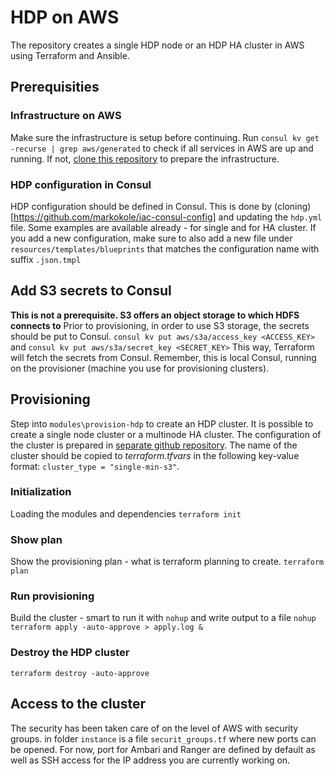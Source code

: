 # HDP on AWS
The repository creates a single HDP node or an HDP HA cluster in AWS using Terraform and Ansible.

## Prerequisities
### Infrastructure on AWS
Make sure the infrastructure is setup before continuing. Run `consul kv get -recurse | grep aws/generated` to check if all services in AWS are up and running. If not, [clone this repository](https://github.com/markokole/iac-aws-vpc) to prepare the infrastructure.

### HDP configuration in Consul
HDP configuration should be defined in Consul. This is done by (cloning)[https://github.com/markokole/iac-consul-config] and updating the `hdp.yml` file. Some examples are available already - for single and for HA cluster.
If you add a new configuration, make sure to also add a new file under `resources/templates/blueprints` that matches the configuration name with suffix `.json.tmpl`

## Add S3 secrets to Consul
**This is not a prerequisite. S3 offers an object storage to which HDFS connects to**
Prior to provisioning, in order to use S3 storage, the secrets should be put to Consul.
`consul kv put aws/s3a/access_key <ACCESS_KEY>`
and
`consul kv put aws/s3a/secret_key <SECRET_KEY>`
This way, Terraform will fetch the secrets from Consul. Remember, this is local Consul, running on the provisioner (machine you use for provisioning clusters).

## Provisioning
Step into `modules\provision-hdp` to create an HDP cluster. It is possible to create a single node cluster or a multinode HA cluster. The configuration of the cluster is prepared in [separate github repository](https://github.com/markokole/aws-terraform-hdp-config). The name of the cluster should be copied to *terraform.tfvars* in the following key-value format: `cluster_type = "single-min-s3"`.

### Initialization
Loading the modules and dependencies
`terraform init`

### Show plan
Show the provisioning plan - what is terraform planning to create.
`terraform plan`

### Run provisioning
Build the cluster - smart to run it with `nohup` and write output to a file
`nohup terraform apply -auto-approve > apply.log &`

### Destroy the HDP cluster
`terraform destroy -auto-approve`

## Access to the cluster
The security has been taken care of on the level of AWS with security groups. in folder `instance` is a file `securit_groups.tf` where new ports can be opened. For now, port for Ambari and Ranger are defined by default as well as SSH access for the IP address you are currently working on.
